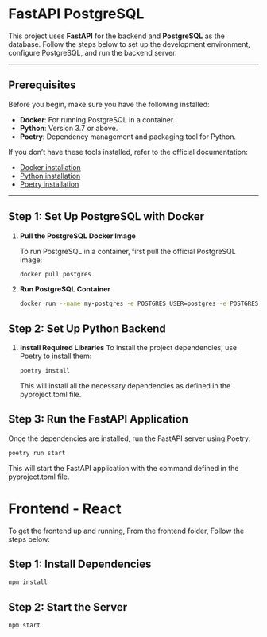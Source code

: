 # FastAPI PostgreSQL

This project uses **FastAPI** for the backend and **PostgreSQL** as the database. Follow the steps below to set up the development environment, configure PostgreSQL, and run the backend server.

---

## Prerequisites

Before you begin, make sure you have the following installed:

- **Docker**: For running PostgreSQL in a container.
- **Python**: Version 3.7 or above.
- **Poetry**: Dependency management and packaging tool for Python.

If you don’t have these tools installed, refer to the official documentation:
- [Docker installation](https://docs.docker.com/get-docker/)
- [Python installation](https://www.python.org/downloads/)
- [Poetry installation](https://python-poetry.org/docs/)

---

## Step 1: Set Up PostgreSQL with Docker

1. **Pull the PostgreSQL Docker Image**

   To run PostgreSQL in a container, first pull the official PostgreSQL image:

   ```bash
   docker pull postgres

2. **Run PostgreSQL Container**
   ```bash
   docker run --name my-postgres -e POSTGRES_USER=postgres -e POSTGRES_PASSWORD=postgres -e POSTGRES_DB=mydb -p 5432:5432 -d postgres

## Step 2: Set Up Python Backend

1. **Install Required Libraries**
   To install the project dependencies, use Poetry to install them:
   ```bash
   poetry install
   ```
   This will install all the necessary dependencies as defined in the pyproject.toml file.

## Step 3: Run the FastAPI Application
   Once the dependencies are installed, run the FastAPI server using Poetry:
   ```bash
   poetry run start
   ```
   This will start the FastAPI application with the command defined in the pyproject.toml file.


# Frontend - React
To get the frontend up and running, From the frontend folder, Follow the steps below:

## Step 1: Install Dependencies
   ```bash
   npm install
   ```

## Step 2: Start the Server
   ```bash
   npm start
   ```

